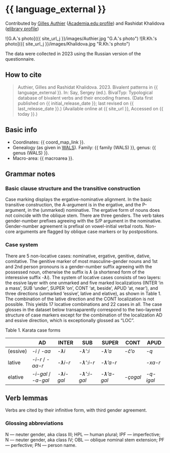 # {{ language_external }}

Contributed by [Gilles Authier](https://www.ephe.psl.eu/gilles-authier) ([Academia.edu profile](https://ephe.academia.edu/GillesAuthier)) and Rashidat Khalidova ([elibrary profile](https://www.elibrary.ru/author_profile.asp?authorid=464227))

![G.A.'s photo]({{ site_url_j }}/images/Authier.jpg "G.A.'s photo")
![R.Kh.'s photo]({{ site_url_j }}/images/Khalidova.jpg "R.Kh.'s photo")

The data were collected in 2023 using the Russian version of the questionnaire. 

## How to cite

> Authier, Gilles and Rashidat Khalidova. 2023. Bivalent patterns in {{ language_external }}. In: Say, Sergey (ed.). BivalTyp: Typological database of bivalent verbs and their encoding frames. (Data first published on {{ initial_release_date }}; last revised on {{ last_release_date }}.) (Available online at {{ site_url }}, Accessed on {{ today }}.)

## Basic info

- Coordinates: {{ coord_map_link }}.
- Genealogy (as given in [WALS](https://wals.info/)). Family: {{ family (WALS) }}, genus: {{ genus (WALS) }}.
- Macro-area: {{ macroarea }}.

## Grammar notes

### Basic clause structure and the transitive construction

Case marking displays the ergative-nominative alignment. In the basic transitive construction, the A-argument is in the ergative, and the P-argument, in the (unmarked) nominative. The ergative form of nouns does not coincide with the oblique stem. There are three genders. The verb takes gender-number prefixes agreeing with the S/P argument in the nominative. Gender-number agreement is prefixal on vowel-initial verbal roots. Non-core arguments are flagged by oblique case markers or by postpositions.

### Case system

There are 5 non-locative cases: nominative, ergative, genitive, dative, comitative. The genitive marker of most masculine-gender nouns and 1st and 2nd person pronouns is a gender-number suffix agreeing with the possessed noun, otherwise the suffix is *ƛ* (a shortened form of the interessive suffix *-ƛi*). The system of locative cases consists of two layers: the essive layer with one unmarked and five marked localizations (INTER ‘in a mass’, SUB ‘under’, SUPER ‘on’, CONT ‘at, beside’, APUD ‘at, near’),  and three directions (unmarked ‘essive’, lative and elative), as shown in Table 1. The combination of the lative direction and the CONT localization is not possible. This yields 17 locative combinations and 22 cases in all. The case glosses in the dataset below transaparently correspond to the two-layered structure of case markers except for the combination of the localization AD and essive direction, which is exceptionally glossed as “LOC”.

Table 1. Karata case forms

|            | AD               | INTER       | SUB         | SUPER       | CONT       | APUD       |
|------------|------------------|-------------|-------------|-------------|------------|------------|
| (essive)   | *-i* / *-aa*     | *-ƛi*       | *-ƛ’:i*     | *-ƛ’a*      | *-č’o*     | *-q*       |
| lative     | *-i-r* / *-aa-r* | *-ƛi-r*     | *-ƛ’:i-r*   | *-ƛ’a-r*    |            | *-xa-r*    |
| elative    | *-i-gal* / *-a-gal* | *-ƛi-gal* | *-ƛ’:i-gal* | *-ƛ’a-gal*  | *-çogal*   | *-q-igal*  |

## Verb lemmas
Verbs are cited by their infinitive form, with third gender agreement.

### Glossing abbreviations
N — neuter gender, aka class III; HPL — human plural; IPF — imperfective; N — neuter gender, aka class IV; OBL — oblique nominal stem extension; PF — perfective; PN — person name.
